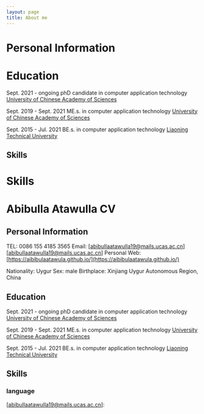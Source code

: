 ```yaml
---
layout: page
title: About me
---
```

# Personal Information




# Education

Sept. 2021 - ongoing       phD candidate in computer application technology     [University of Chinese Academy of Sciences ](ucas.ac.cn)

Sept. 2019 - Sept. 2021    ME.s. in computer application technology               [University of Chinese Academy of Sciences ](https://www.ucas.ac.cn/)

Sept. 2015 - Jul. 2021        BE.s. in computer application technology      [Liaoning Technical University ](https://www.lntu.edu)

## Skills
# Skills
# Abibulla  Atawulla CV



##  Personal Information

TEL: 0086 155 4185 3565            Email: [abibullaatawulla19@mails.ucas.ac.cn][abibullaatawulla19@mails.ucas.ac.cn]     Personal Web:[https://aibibulaatawula.github.io/](https://aibibulaatawula.github.io/)

 Nationality: Uygur                       Sex: male        Birthplace: Xinjiang Uygur Autonomous Region, China                 

## Education

   Sept. 2021 - ongoing         phD candidate in computer application technology     [University of Chinese Academy of Sciences ](ucas.ac.cn)

   Sept. 2019 - Sept. 2021     ME.s. in computer application technology                   [University of Chinese Academy of Sciences ](https://www.ucas.ac.cn/)

   Sept. 2015 - Jul. 2021       BE.s. in computer application technology                   [Liaoning Technical University ](https://www.lntu.edu.cn)

## Skills

### language





[abibullaatawulla19@mails.ucas.ac.cn]: 
